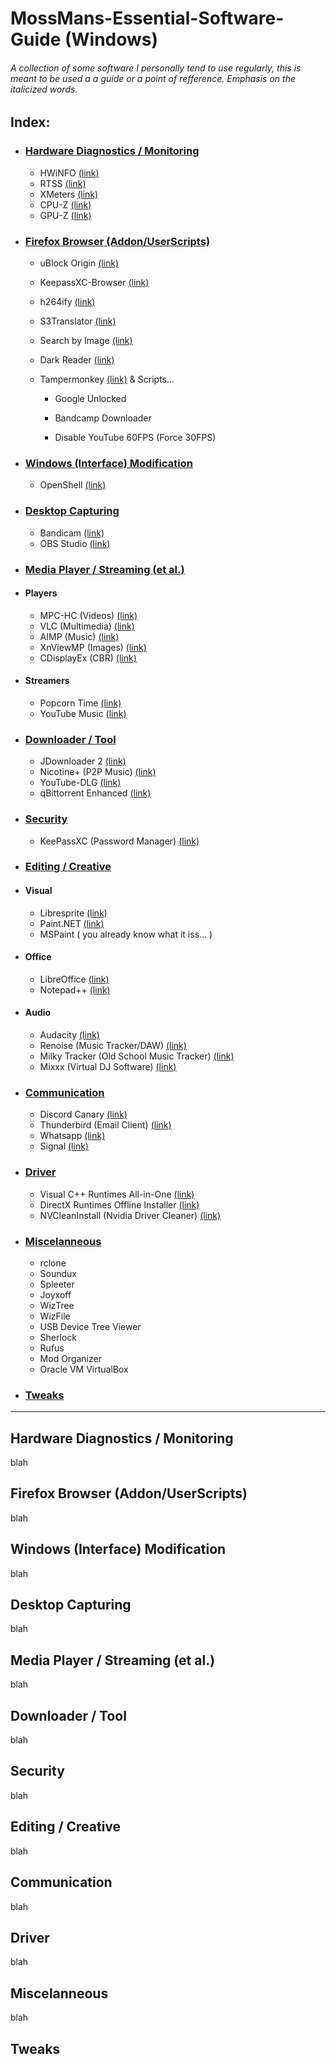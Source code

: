 # MossMans-Essential-Software-Guide (Windows)

###### A collection of _some_ software I _personally_ tend to use regularly, this is meant to be used a a guide or a point of refference. Emphasis on the italicized words.


## Index:
- ### [Hardware Diagnostics / Monitoring](https://github.com/Code-Moss/MossMans-Essential-Software-Guide/blob/Windows/README.md#hardware-diagnostics--monitoring-1)

  - HWiNFO [(link)](https://www.hwinfo.com/download/)
  - RTSS [(link)](https://www.guru3d.com/files/index.html)
  - XMeters [(link)](https://entropy6.com/xmeters/download/)
  - CPU-Z [(link)](https://www.cpuid.com/softwares/cpu-z.html)
  - GPU-Z [(link)](https://www.techpowerup.com/download/techpowerup-gpu-z/)
 

- ### [Firefox Browser (Addon/UserScripts)](https://github.com/Code-Moss/MossMans-Essential-Software-Guide/blob/Windows/README.md#firefox-browser-addonuserscripts)

  - uBlock Origin [(link)](https://addons.mozilla.org/en-US/firefox/addon/ublock-origin/)
  - KeepassXC-Browser [(link)](https://addons.mozilla.org/en-US/firefox/addon/keepassxc-browser/?utm_source=addons.mozilla.org&utm_medium=referral&utm_content=search)
  - h264ify [(link)](https://addons.mozilla.org/en-US/firefox/addon/h264ify/?utm_source=addons.mozilla.org&utm_medium=referral&utm_content=search)
  - S3Translator [(link)](https://addons.mozilla.org/en-US/firefox/addon/s3_translator/)
  - Search by Image [(link)](https://addons.mozilla.org/en-US/firefox/addon/search_by_image/)
  - Dark Reader [(link)](https://addons.mozilla.org/en-US/firefox/addon/darkreader/)
  - Tampermonkey [(link)](https://addons.mozilla.org/en-US/firefox/addon/tampermonkey/) & Scripts...
 
       - Google Unlocked

       - Bandcamp Downloader

       - Disable YouTube 60FPS (Force 30FPS)


- ### [Windows (Interface) Modification](https://github.com/Code-Moss/MossMans-Essential-Software-Guide/blob/Windows/README.md#windows-interface-modification)

  - OpenShell [(link)](https://github.com/Open-Shell/Open-Shell-Menu/releases)

- ### [Desktop Capturing](https://github.com/Code-Moss/MossMans-Essential-Software-Guide/blob/Windows/README.md#desktop-capturing)

  - Bandicam [(link)](https://www.bandicam.com/)
  - OBS Studio [(link)](https://obsproject.com/)

- ### [Media Player / Streaming (et al.)](https://github.com/Code-Moss/MossMans-Essential-Software-Guide/blob/Windows/README.md#media-player--streaming-et-al-1)

- #### Players
  - MPC-HC (Videos) [(link)](https://github.com/clsid2/mpc-hc/releases/)
  - VLC (Multimedia) [(link)](https://www.videolan.org/vlc/)
  - AIMP (Music) [(link)](https://www.aimp.ru/?do=download)
  - XnViewMP (Images) [(link)](https://www.xnview.com/en/xnviewmp/)
  - CDisplayEx (CBR) [(link)](https://www.cdisplayex.com/downloads)
- #### Streamers
  - Popcorn Time [(link)](https://github.com/popcorn-official/popcorn-desktop/releases)
  - YouTube Music [(link)](https://github.com/th-ch/youtube-music)


- ### [Downloader / Tool](https://github.com/Code-Moss/MossMans-Essential-Software-Guide/blob/Windows/README.md#downloader--tool)

  - JDownloader 2 [(link)](https://jdownloader.org/jdownloader2)
  - Nicotine+ (P2P Music) [(link)](https://nicotine-plus.org/)
  - YouTube-DLG [(link)](http://mrs0m30n3.github.io/youtube-dl-gui/)
  - qBittorrent Enhanced [(link)](https://github.com/c0re100/qBittorrent-Enhanced-Edition/releases/tag/release-4.4.0.10)

- ### [Security](#security)

  - KeePassXC (Password Manager) [(link)](https://keepassxc.org/download/)

- ### [Editing / Creative](https://github.com/Code-Moss/MossMans-Essential-Software-Guide/blob/Windows/README.md#editing--creative)

- #### Visual
    - Libresprite [(link)](https://libresprite.github.io/#!/downloads)
    - Paint.NET [(link)](https://www.getpaint.net/download.html)
    - MSPaint ( you already know what it iss... )
- #### Office
    - LibreOffice [(link)](https://www.libreoffice.org/download/download/)
    - Notepad++ [(link)](https://notepad-plus-plus.org/downloads/)
- #### Audio
    - Audacity [(link)](https://www.fosshub.com/Audacity-old.html)
    - Renoise (Music Tracker/DAW) [(link)](https://www.renoise.com/download)
    - Milky Tracker (Old School Music Tracker) [(link)](https://github.com/milkytracker/MilkyTracker/releases)
    - Mixxx (Virtual DJ Software) [(link)](https://mixxx.org/download/)

- ### [Communication](#communication)

  - Discord Canary [(link)](https://discord.com/api/download/canary?platform=win)
  - Thunderbird (Email Client) [(link)](https://www.thunderbird.net/en-US/)
  - Whatsapp [(link)](https://www.whatsapp.com/download)
  - Signal [(link)](https://signal.org/en/download/)

- ### [Driver](#driver)

  - Visual C++ Runtimes All-in-One [(link)](https://www.techpowerup.com/download/visual-c-redistributable-runtime-package-all-in-one/)
  - DirectX Runtimes Offline Installer [(link)](https://www.techpowerup.com/download/directx-redistributable-runtime/)
  - NVCleanInstall (Nvidia Driver Cleaner) [(link)](https://www.techpowerup.com/download/techpowerup-nvcleanstall/)

- ### [Miscelanneous](#miscelanneous)
 
  - rclone
  - Soundux
  - Spleeter
  - Joyxoff
  - WizTree
  - WizFile
  - USB Device Tree Viewer
  - Sherlock
  - Rufus
  - Mod Organizer
  - Oracle VM VirtualBox
 
- ### [Tweaks](#tweaks)

---

## Hardware Diagnostics / Monitoring

  blah

## Firefox Browser (Addon/UserScripts)

  blah

## Windows (Interface) Modification

  blah

## Desktop Capturing

  blah

## Media Player / Streaming (et al.)

  blah

## Downloader / Tool

  blah

## Security

  blah

## Editing / Creative

  blah

## Communication

  blah

## Driver

  blah

## Miscelanneous

  blah

## Tweaks
